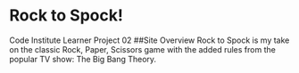# Rock to Spock!
Code Institute Learner Project 02
##Site Overview
Rock to Spock is my take on the classic Rock, Paper, Scissors game with the added rules from the popular TV show: The Big Bang Theory.
